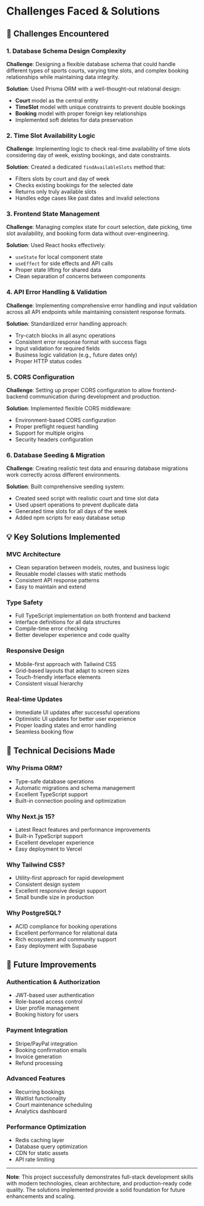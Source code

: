 # Challenges Faced & Solutions

## 🚧 Challenges Encountered

### 1. **Database Schema Design Complexity**
**Challenge**: Designing a flexible database schema that could handle different types of sports courts, varying time slots, and complex booking relationships while maintaining data integrity.

**Solution**: Used Prisma ORM with a well-thought-out relational design:
- **Court** model as the central entity
- **TimeSlot** model with unique constraints to prevent double bookings
- **Booking** model with proper foreign key relationships
- Implemented soft deletes for data preservation

### 2. **Time Slot Availability Logic**
**Challenge**: Implementing logic to check real-time availability of time slots considering day of week, existing bookings, and date constraints.

**Solution**: Created a dedicated `findAvailableSlots` method that:
- Filters slots by court and day of week
- Checks existing bookings for the selected date
- Returns only truly available slots
- Handles edge cases like past dates and invalid selections

### 3. **Frontend State Management**
**Challenge**: Managing complex state for court selection, date picking, time slot availability, and booking form data without over-engineering.

**Solution**: Used React hooks effectively:
- `useState` for local component state
- `useEffect` for side effects and API calls
- Proper state lifting for shared data
- Clean separation of concerns between components

### 4. **API Error Handling & Validation**
**Challenge**: Implementing comprehensive error handling and input validation across all API endpoints while maintaining consistent response formats.

**Solution**: Standardized error handling approach:
- Try-catch blocks in all async operations
- Consistent error response format with success flags
- Input validation for required fields
- Business logic validation (e.g., future dates only)
- Proper HTTP status codes

### 5. **CORS Configuration**
**Challenge**: Setting up proper CORS configuration to allow frontend-backend communication during development and production.

**Solution**: Implemented flexible CORS middleware:
- Environment-based CORS configuration
- Proper preflight request handling
- Support for multiple origins
- Security headers configuration

### 6. **Database Seeding & Migration**
**Challenge**: Creating realistic test data and ensuring database migrations work correctly across different environments.

**Solution**: Built comprehensive seeding system:
- Created seed script with realistic court and time slot data
- Used upsert operations to prevent duplicate data
- Generated time slots for all days of the week
- Added npm scripts for easy database setup

## 💡 Key Solutions Implemented

### **MVC Architecture**
- Clean separation between models, routes, and business logic
- Reusable model classes with static methods
- Consistent API response patterns
- Easy to maintain and extend

### **Type Safety**
- Full TypeScript implementation on both frontend and backend
- Interface definitions for all data structures
- Compile-time error checking
- Better developer experience and code quality

### **Responsive Design**
- Mobile-first approach with Tailwind CSS
- Grid-based layouts that adapt to screen sizes
- Touch-friendly interface elements
- Consistent visual hierarchy

### **Real-time Updates**
- Immediate UI updates after successful operations
- Optimistic UI updates for better user experience
- Proper loading states and error handling
- Seamless booking flow

## 🔧 Technical Decisions Made

### **Why Prisma ORM?**
- Type-safe database operations
- Automatic migrations and schema management
- Excellent TypeScript support
- Built-in connection pooling and optimization

### **Why Next.js 15?**
- Latest React features and performance improvements
- Built-in TypeScript support
- Excellent developer experience
- Easy deployment to Vercel

### **Why Tailwind CSS?**
- Utility-first approach for rapid development
- Consistent design system
- Excellent responsive design support
- Small bundle size in production

### **Why PostgreSQL?**
- ACID compliance for booking operations
- Excellent performance for relational data
- Rich ecosystem and community support
- Easy deployment with Supabase

## 🚀 Future Improvements

### **Authentication & Authorization**
- JWT-based user authentication
- Role-based access control
- User profile management
- Booking history for users

### **Payment Integration**
- Stripe/PayPal integration
- Booking confirmation emails
- Invoice generation
- Refund processing

### **Advanced Features**
- Recurring bookings
- Waitlist functionality
- Court maintenance scheduling
- Analytics dashboard

### **Performance Optimization**
- Redis caching layer
- Database query optimization
- CDN for static assets
- API rate limiting

---

**Note**: This project successfully demonstrates full-stack development skills with modern technologies, clean architecture, and production-ready code quality. The solutions implemented provide a solid foundation for future enhancements and scaling.
